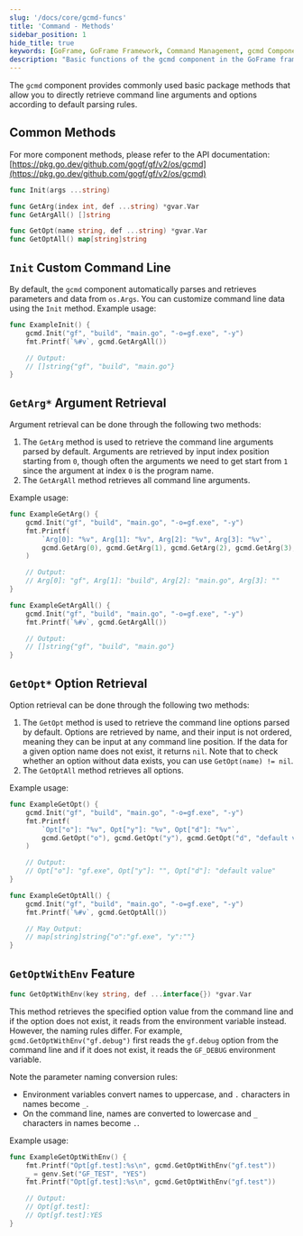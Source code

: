 ```yaml
---
slug: '/docs/core/gcmd-funcs'
title: 'Command - Methods'
sidebar_position: 1
hide_title: true
keywords: [GoFrame, GoFrame Framework, Command Management, gcmd Component, Basic Methods, Command Line Arguments, Command Line Options, Argument Retrieval, Option Retrieval, Custom Command Line]
description: "Basic functions of the gcmd component in the GoFrame framework, including how to retrieve command line arguments and options and their common methods. Examples demonstrate how to use the Init method to customize command line data, and how to utilize GetArg and GetOpt methods to retrieve command line arguments and options respectively. It details the implementation of argument retrieval and option retrieval, helping developers quickly master command management features in GoFrame."
---
```


The `gcmd` component provides commonly used basic package methods that allow you to directly retrieve command line arguments and options according to default parsing rules.

## Common Methods

For more component methods, please refer to the API documentation: [https://pkg.go.dev/github.com/gogf/gf/v2/os/gcmd](https://pkg.go.dev/github.com/gogf/gf/v2/os/gcmd)

```go
func Init(args ...string)

func GetArg(index int, def ...string) *gvar.Var
func GetArgAll() []string

func GetOpt(name string, def ...string) *gvar.Var
func GetOptAll() map[string]string
```

## `Init` Custom Command Line

By default, the `gcmd` component automatically parses and retrieves parameters and data from `os.Args`. You can customize command line data using the `Init` method. Example usage:

```go
func ExampleInit() {
    gcmd.Init("gf", "build", "main.go", "-o=gf.exe", "-y")
    fmt.Printf(`%#v`, gcmd.GetArgAll())

    // Output:
    // []string{"gf", "build", "main.go"}
}
```

## `GetArg*` Argument Retrieval

Argument retrieval can be done through the following two methods:

1. The `GetArg` method is used to retrieve the command line arguments parsed by default. Arguments are retrieved by input index position starting from `0`, though often the arguments we need to get start from `1` since the argument at index `0` is the program name.
2. The `GetArgAll` method retrieves all command line arguments.

Example usage:

```go
func ExampleGetArg() {
    gcmd.Init("gf", "build", "main.go", "-o=gf.exe", "-y")
    fmt.Printf(
        `Arg[0]: "%v", Arg[1]: "%v", Arg[2]: "%v", Arg[3]: "%v"`,
        gcmd.GetArg(0), gcmd.GetArg(1), gcmd.GetArg(2), gcmd.GetArg(3),
    )

    // Output:
    // Arg[0]: "gf", Arg[1]: "build", Arg[2]: "main.go", Arg[3]: ""
}

func ExampleGetArgAll() {
    gcmd.Init("gf", "build", "main.go", "-o=gf.exe", "-y")
    fmt.Printf(`%#v`, gcmd.GetArgAll())

    // Output:
    // []string{"gf", "build", "main.go"}
}
```

## `GetOpt*` Option Retrieval

Option retrieval can be done through the following two methods:

1. The `GetOpt` method is used to retrieve the command line options parsed by default. Options are retrieved by name, and their input is not ordered, meaning they can be input at any command line position. If the data for a given option name does not exist, it returns `nil`. Note that to check whether an option without data exists, you can use `GetOpt(name) != nil`.
2. The `GetOptAll` method retrieves all options.

Example usage:

```go
func ExampleGetOpt() {
    gcmd.Init("gf", "build", "main.go", "-o=gf.exe", "-y")
    fmt.Printf(
        `Opt["o"]: "%v", Opt["y"]: "%v", Opt["d"]: "%v"`,
        gcmd.GetOpt("o"), gcmd.GetOpt("y"), gcmd.GetOpt("d", "default value"),
    )

    // Output:
    // Opt["o"]: "gf.exe", Opt["y"]: "", Opt["d"]: "default value"
}

func ExampleGetOptAll() {
    gcmd.Init("gf", "build", "main.go", "-o=gf.exe", "-y")
    fmt.Printf(`%#v`, gcmd.GetOptAll())

    // May Output:
    // map[string]string{"o":"gf.exe", "y":""}
}
```

## `GetOptWithEnv` Feature

```go
func GetOptWithEnv(key string, def ...interface{}) *gvar.Var
```

This method retrieves the specified option value from the command line and if the option does not exist, it reads from the environment variable instead. However, the naming rules differ. For example, `gcmd.GetOptWithEnv("gf.debug")` first reads the `gf.debug` option from the command line and if it does not exist, it reads the `GF_DEBUG` environment variable.

Note the parameter naming conversion rules:

- Environment variables convert names to uppercase, and `.` characters in names become `_`.
- On the command line, names are converted to lowercase and `_` characters in names become `.`.

Example usage:

```go
func ExampleGetOptWithEnv() {
    fmt.Printf("Opt[gf.test]:%s\n", gcmd.GetOptWithEnv("gf.test"))
    _ = genv.Set("GF_TEST", "YES")
    fmt.Printf("Opt[gf.test]:%s\n", gcmd.GetOptWithEnv("gf.test"))

    // Output:
    // Opt[gf.test]:
    // Opt[gf.test]:YES
}
```